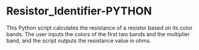 # Resistor_Identifier-PYTHON
This Python script calculates the resistance of a resistor based on its color bands. The user inputs the colors of the first two bands and the multiplier band, and the script outputs the resistance value in ohms.
